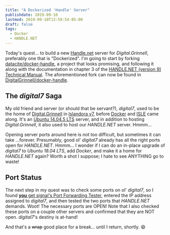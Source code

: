 ```yaml
---
title: "A Dockerized 'Handle' Server"
publishdate: 2019-09-10
lastmod: 2019-09-10T13:59:54-05:00
draft: false
tags:
  - Docker
  - HANDLE.NET
---
```


Today's quest... to build a new [Handle.net](http://www.handle.net) server for _Digital.Grinnell_, preferably one that is "Dockerized".  I'm going to start by forking [datacite/docker-handle](https://github.com/datacite/docker-handle), a project that looks promising, and following it along with the documentation in chapter 3 of the [HANDLE.NET (version 9) Technical Manual](http://www.handle.net/tech_manual/HN_Tech_Manual_9.pdf).  The aforementioned fork can now be found in [DigitalGrinnell/docker-handle](https://github.com/DigitalGrinnell/docker-handle).

## The _digital7_ Saga

My old friend and server (or should that be servant?), _digital7_, used to be the home of [Digital.Grinnell](https://digital.grinnell.edu) in [Islandora v7](https://islandora.ca), before [Docker](https://en.wikipedia.org/wiki/Docker_(software)) and [ISLE](https://github.com/Islandora-Collaboration-Group/ISLE) came along. It's an [Ubuntu 14.04.5 LTS](https://ubuntu.com/) server, and in addition to hosting _Digital.Grinnell_, it also used to host our _HANDLE.NET_ server.  Hmmm...

Opening server ports around here is not too difficult, but sometimes it can take ...forever. Presumably, good ol' _digital7_ already has all the right ports open for _HANDLE.NET_.  Hmmm...  I wonder if I can do an in-place upgrade of _digital7_ to _Ubuntu 18.04 LTS_, add _Docker_, and make it a home for _HANDLE.NET_ again?  Worth a shot I suppose; I hate to see ANYTHING go to waste!

## Port Status

The next step in my quest was to check some ports on ol' _digital7_, so I found [**you** get signal's Port Forwarding Tester](https://www.yougetsignal.com/tools/open-ports/), entered the IP address assigned to _digital7_, and then tested the two ports that _HANDLE.NET_ demands. Woot! The necessary ports are OPEN!  Note that I also checked these ports on a couple other servers and confirmed that they are NOT open. _digital7_'s destiny is at-hand!


And that's a ~~wrap~~ good place for a break... until I return, shortly.  :smile:

<!---
This post picks up from where [Configuring DGDocker2](https://static.grinnell.edu/blogs/McFateM/posts/041-configuring-dgdocker2) left off. In it I will establish a workflow to setup a "Dockerized" server complete with _Traefik_, _Portainer_, and _Who Am I_. It should be relatively easy to add additional non-static services to any server that is initially configured using this package.  For "static" servers have a look at post [008 docker-bootstrap Workflow ](https://static.grinnell.edu/blogs/McFateM/posts/008-docker-bootstrap-workflow/).

## Capture As a Project

Picking up from the end of [Configuring DGDocker2](https://static.grinnell.edu/blogs/McFateM/posts/041-configuring-dgdocker2), my first step on the _dgdocker2_ server was to move everything into a single subdirectory of _/opt_; I called the new directory _dockerized-server_, like so:

```
mkdir -p /opt/dockerized-server
mv -f /opt/traefik /opt/dockerized-server/traefik
mv -f /opt/portainer /opt/dockerized-server/portainer
mv -f /opt/whoami /opt/dockerized-server/whoami
```

Then, I built a new _/opt/dockerized-server/docker-compose.yml_ file to launch _Traefik_, _Portainer_, and _WhoAmI_.

```
version: "3"

#### docker-compose up -d

services:

  traefik:
    image: traefik:1.7.14-alpine
    command: --configFile=/traefik.toml
    container_name: traefik
    restart: always
    ports:
      - "80:80"
      - "443:443"
    volumes:
      - /var/run/docker.sock:/var/run/docker.sock:ro
      - /opt/dockerized-server/data/traefik.toml:/traefik.toml
      - /opt/dockerized-server/data/acme.json:/acme.json
    networks:
      - web
    labels:
      - traefik.enable=true
      - "traefik.frontend.rule=Host:traefik2.grinnell.edu"
#      - "traefik.frontend.rule=PathPrefixStrip:/traefik"
#      - "traefik.frontend.redirect.regex=^(.*)/traefik$$"
#      - "traefik.frontend.redirect.replacement=$$1/traefik/"
#      - "traefik.frontend.rule=PathPrefix:/traefik;ReplacePathRegex: ^/traefik/(.*) /$$1"
      - traefik.port=8080

  portainer:
    image: portainer/portainer
    container_name: portainer
    command: --admin-password "$$2y$$05$$pJEzHJBzfoYYS7/hGAedcOP8XdsqNXE7j.LHFBVjueASOqOvvjGOy" -H unix:///var/run/docker.sock
    # command: -H unix:///var/run/docker.sock --no-auth
    networks:
      - web
      - internal
    ports:
      - "9010:9000"     ## Remapped to avoid conflicts on systems/servers with portainer already running.
    volumes:
      - /var/run/docker.sock:/var/run/docker.sock
      - portainer-data:/data
    labels:
      - traefik.port=9000
      - traefik.docker.network=web
      - traefik.enable=true
      - "traefik.frontend.rule=PathPrefixStrip:/portainer"
      - "traefik.frontend.redirect.regex=^(.*)/portainer$$"
      - "traefik.frontend.redirect.replacement=$$1/portainer/"
      - "traefik.frontend.rule=PathPrefix:/portainer;ReplacePathRegex: ^/portainer/(.*) /$$1"

  whoami:
    image: emilevauge/whoami
    labels:
      - "traefik.enable=true"
      - "traefik.frontend.rule=Host:omeka-s.grinnell.edu"
      - "traefik.frontend.passHostHeader=true"
      - "traefik.frontend.headers.SSLRedirect=true"
    networks:
      - web
      - internal

networks:
  web:
    external: true
  internal:
    external: false

volumes:
  portainer-data:

```

### Use the _Let's Encrypt_ Staging Server

To avoid additional rate-limit issues with _Let's Encrypt_, I'm going to switch to using their "staging" server.  That requires the addition of this snippet to our _/opt/dockerized-server/traefik/traefik.toml_ file:

```
# CA server to use
# Uncomment the line to run on the staging Let's Encrypt server
# Leave comment to go to prod
#
# Optional
#
caServer = "https://acme-staging.api.letsencrypt.org/directory"
```

## A Fresh Start

Now, all that's required to spin up the new server with the aforementioned parts, in this case on _dgdocker2_, is a command sequence like this:

```
# Clean up first!
docker stop $(docker ps -q); docker rm -v $(docker ps -qa); docker image rm -f $(docker image ls -q); docker system prune --force;
# Navigate into the project
cd /opt/dockerized-server
# Launch
docker network create web
docker-compose --log-level DEBUG up -d

```

## A Quick Test

Since the above command sequence produced no errors, it's time to test what we have. The expectation is that our three services should now be running on _dgdocker2_, and they should respond in any web browser at the addresses shown here:

  - _Traefik_ dashboard - https://traefik2.grinnell.edu
  - _Portainer_ dashboard - https://omeka-s.grinnell.edu/portainer
  - _Who Am I_ info dump - https://omeka-s.grinnell.edu

**Confirmed!**  All of the above are working properly, albeit with invalid/temporary certs (due to _Let's Encrypt_ rate limiting).

## Pushing to GitHub

No project is complete these days without a _GitHub_ component (or something very similar).  So, my next step was to create a new _GitHub_ repository at https://github.com/DigitalGrinnell/dockerized-server, and push the contents of my _dgdocker2:/opt/dockerized-server_ directory to it, like so:

```
git init
git add -A
git commit -m "Initial commit"
git remote add origin https://github.com/McFateM/dockerized-server.git
git push -u origin master
```

## Back to [Configuring DGDocker2](https://static.grinnell.edu/blogs/McFateM/posts/041-configuring-dgdocker2)

At this point you might return to [Configuring DGDocker2](https://static.grinnell.edu/blogs/McFateM/posts/041-configuring-dgdocker2#back-to-omeka-s-configuration) where I'll finally add _Omeka-S_ to _dgdocker2_.

And that's a wrap... until next time.  :smile:
-->
